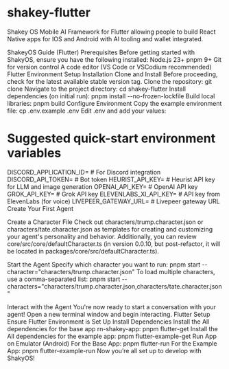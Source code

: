 # shakey-flutter
Shakey OS Mobile AI Framework for Flutter allowing people to build React Native apps for IOS and Android with AI tooling and wallet integrated.

ShakeyOS Guide (Flutter)
Prerequisites
Before getting started with ShakyOS, ensure you have the following installed:
Node.js 23+
pnpm 9+
Git for version control
A code editor (VS Code or VSCodium recommended)
Flutter Environment Setup
Installation
Clone and Install
Before proceeding, check for the latest available stable version tag.
Clone the repository:
git clone <repo-link>
Navigate to the project directory:
cd shakey-flutter
Install dependencies (on initial run):
pnpm install --no-frozen-lockfile
Build local libraries:
pnpm build
Configure Environment
Copy the example environment file:
cp .env.example .env
Edit .env and add your values:
# Suggested quick-start environment variables
DISCORD_APPLICATION_ID=  # For Discord integration
DISCORD_API_TOKEN=       # Bot token
HEURIST_API_KEY=         # Heurist API key for LLM and image generation
OPENAI_API_KEY=          # OpenAI API key
GROK_API_KEY=            # Grok API key
ELEVENLABS_XI_API_KEY=   # API key from ElevenLabs (for voice)
LIVEPEER_GATEWAY_URL=    # Livepeer gateway URL
Create Your First Agent

Create a Character File
Check out characters/trump.character.json or characters/tate.character.json as templates for creating and customizing your agent's personality and behavior. Additionally, you can review core/src/core/defaultCharacter.ts (in version 0.0.10, but post-refactor, it will be located in packages/core/src/defaultCharacter.ts).

Start the Agent
Specify which character you want to run:
pnpm start --character="characters/trump.character.json"
To load multiple characters, use a comma-separated list:
pnpm start --characters="characters/trump.character.json,characters/tate.character.json"

Interact with the Agent
You're now ready to start a conversation with your agent! Open a new terminal window and begin interacting.
Flutter Setup 
Ensure Flutter Environment is Set Up
Install Dependencies
Install the All dependencies for the base app rn-shakey-app:
pnpm flutter-get
Install the All dependencies  for the example app:
pnpm flutter-example-get
Run App on Emulator (Android)
For the Base App:
pnpm flutter-run
For the Example App:
pnpm flutter-example-run
Now you’re all set up to develop with ShakyOS!
